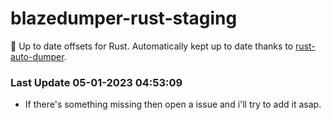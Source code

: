# blazedumper-rust-staging

🚀 Up to date offsets for Rust. Automatically kept up to date thanks to [rust-auto-dumper](https://github.com/Akandesh/rust-auto-dumper).


### Last Update 05-01-2023 04:53:09
- If there's something missing then open a issue and i'll try to add it asap.